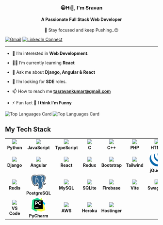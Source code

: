 <h3 align="center">😀Hi👋, I'm Sravan</h3>

<h4 align="center">A Passionate Full Stack Web Developer</h4>

<p align="center">🚀 Stay focused and keep Pushing..😉</p>

[![Gmail](https://img.shields.io/badge/%20-Send%20Mail-black?color=14171A&labelColor=ef5350&logo=gmail&logoColor=ffffff)](mailto:sravan0095@gmail.com)
[![LinkedIn Connect](https://img.shields.io/badge/%20-Connect-black?color=14171A&labelColor=0a66c2&logo=linkedin&logoColor=ffffff)](https://www.linkedin.com/in/sravankumarta/)

<hr>

- 👀 I’m interested in **Web Development**.
  
- 👨‍💻 I’m currently learning **React**

- 💬 Ask me about **Django, Angular & React**

- 💞️ I’m looking for **SDE** roles.

- 📫 How to reach me **tasravankumar@gmail.com**

- ⚡ Fun fact 🤪 **I think I'm Funny**

![Top Languages Card](https://github-readme-streak-stats.herokuapp.com/?user=sravan-kumar-ta&layout=compact)
![Top Languages Card](https://github-readme-stats.vercel.app/api/top-langs/?username=sravan-kumar-ta&layout=compact)

## My Tech Stack
<table>
    <tr>
        <td align="center">
            <img height="50"
                src="https://user-images.githubusercontent.com/25181517/183423507-c056a6f9-1ba8-4312-a350-19bcbc5a8697.png">
            <br><b>Python</b></br>
        </td>
        <td align="center">
            <img height="50"
                src="https://user-images.githubusercontent.com/25181517/117447155-6a868a00-af3d-11eb-9cfe-245df15c9f3f.png">
            <br><b>JavaScript</b></br>
        </td>
        <td align="center">
            <img height="50"
                src="https://user-images.githubusercontent.com/25181517/183890598-19a0ac2d-e88a-4005-a8df-1ee36782fde1.png">
            <br><b>TypeScript</b></br>
        </td>
        <td align="center">
            <img height="50"
                src="https://user-images.githubusercontent.com/25181517/192106070-46255bcf-65e6-4c6b-a296-bf8d0d8fb2a7.png">
            <br><b>C</b></br>
        </td>
        <td align="center">
            <img height="50"
                src="https://user-images.githubusercontent.com/25181517/192106073-90fffafe-3562-4ff9-a37e-c77a2da0ff58.png">
            <br><b>C++</b></br>
        </td>
        <td align="center">
            <img height="50"
                src="https://user-images.githubusercontent.com/25181517/183570228-6a040b9f-3ddf-47a2-a201-743121dac664.png">
            <br><b>PHP</b></br>
        </td>
        <td align="center">
            <img height="50"
                src="https://user-images.githubusercontent.com/25181517/192158954-f88b5814-d510-4564-b285-dff7d6400dad.png">
            <br><b>HTML</b></br>
        </td>
        <td align="center">
            <img height="50"
                src="https://user-images.githubusercontent.com/25181517/183898674-75a4a1b1-f960-4ea9-abcb-637170a00a75.png">
            <br><b>CSS</b></br>
        </td>
    </tr>
    <tr>
        <td align="center">
            <img height="50"
                src="https://github.com/marwin1991/profile-technology-icons/assets/62091613/9bf5650b-e534-4eae-8a26-8379d076f3b4">
            <br><b>Django</b></br>
        </td>
        <td align="center">
            <img height="50"
                src="https://user-images.githubusercontent.com/25181517/183890595-779a7e64-3f43-4634-bad2-eceef4e80268.png">
            <br><b>Angular</b></br>
        </td>
        <td align="center">
            <img height="50"
                src="https://user-images.githubusercontent.com/25181517/183897015-94a058a6-b86e-4e42-a37f-bf92061753e5.png">
            <br><b>React</b></br>
        </td>
        <td align="center">
            <img height="50"
                src="https://user-images.githubusercontent.com/25181517/187896150-cc1dcb12-d490-445c-8e4d-1275cd2388d6.png">
            <br><b>Redux</b></br>
        </td>
        <td align="center">
            <img height="50"
                src="https://user-images.githubusercontent.com/25181517/183898054-b3d693d4-dafb-4808-a509-bab54cf5de34.png">
            <br><b>Bootstrap</b></br>
        </td>
        <td align="center">
            <img height="50"
                src="https://user-images.githubusercontent.com/25181517/202896760-337261ed-ee92-4979-84c4-d4b829c7355d.png">
            <br><b>Tailwind</b></br>
        </td>
        <td align="center">
            <img height="50"
                src="https://raw.githubusercontent.com/devicons/devicon/master/icons/jquery/jquery-original.svg">
            <br><b>jQuery</b></br>
        </td>
        <td align="center">
            <img height="50"
                src="https://user-images.githubusercontent.com/25181517/192107858-fe19f043-c502-4009-8c47-476fc89718ad.png">
            <br><b>REST</b></br>
        </td>
    </tr>
    <tr>
        <td align="center">
            <img height="50"
                src="https://user-images.githubusercontent.com/25181517/182884894-d3fa6ee0-f2b4-4960-9961-64740f533f2a.png">
            <br><b>Redis</b></br>
        </td>
        <td align="center">
            <img height="50"
                src="https://raw.githubusercontent.com/devicons/devicon/master/icons/postgresql/postgresql-original.svg">
            <br><b>PostgreSQL</b></br>
        </td>
        <td align="center">
            <img height="50"
                src="https://user-images.githubusercontent.com/25181517/183896128-ec99105a-ec1a-4d85-b08b-1aa1620b2046.png">
            <br><b>MySQL</b></br>
        </td>
        <td align="center">
            <img height="50"
                src="https://github.com/marwin1991/profile-technology-icons/assets/136815194/82df4543-236b-4e45-9604-5434e3faab17">
            <br><b>SQLite</b></br>
        </td>
        <td align="center">
            <img height="50"
                src="https://user-images.githubusercontent.com/25181517/189716855-2c69ca7a-5149-4647-936d-780610911353.png">
            <br><b>Firebase</b></br>
        </td>
        <td align="center">
            <img height="50"
                src="https://github-production-user-asset-6210df.s3.amazonaws.com/62091613/261395532-b40892ef-efb8-4b0e-a6b5-d1cfc2f3fc35.png">
            <br><b>Vite</b></br>
        </td>
        <td align="center">
            <img height="50"
                src="https://user-images.githubusercontent.com/25181517/186711335-a3729606-5a78-4496-9a36-06efcc74f800.png">
            <br><b>Swagger</b></br>
        </td>
        <td align="center">
            <img height="50"
                src="https://user-images.githubusercontent.com/25181517/192109061-e138ca71-337c-4019-8d42-4792fdaa7128.png">
            <br><b>Postman</b></br>
        </td>
    </tr>
    <tr>
        <td align="center">
            <img height="50"
                src="https://user-images.githubusercontent.com/25181517/192108891-d86b6220-e232-423a-bf5f-90903e6887c3.png">
            <br><b>VS Code</b></br>
        </td>
        <td align="center">
            <img height="50"
                src="https://raw.githubusercontent.com/devicons/devicon/master/icons/pycharm/pycharm-original.svg">
            <br><b>PyCharm</b></br>
        </td>
        <td align="center">
            <img height="50"
                src="https://user-images.githubusercontent.com/25181517/183896132-54262f2e-6d98-41e3-8888-e40ab5a17326.png">
            <br><b>AWS</b></br>
        </td>
        <td align="center">
            <img height="50"
                src="https://github.com/user-attachments/assets/cab50456-3582-4ec7-8d79-970e27ad2486">
            <br><b>Heroku</b></br>
        </td>
        <td align="center">
            <img height="50"
                src="https://github.com/user-attachments/assets/87c6e106-9a07-48eb-a132-5cb41afbd86b">
            <br><b>Hostinger</b></br>
        </td>
    </tr>
</table>
